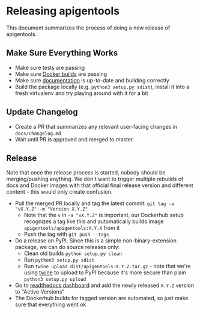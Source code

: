 # Releasing apigentools

This document summarizes the process of doing a new release of apigentools.

## Make Sure Everything Works

* Make sure tests are passing
* Make sure [Docker builds](https://hub.docker.com/r/apigentools/apigentools/builds) are passing
* Make sure [documentation](https://apigentools.readthedocs.io/en/latest/) is up-to-date and building correctly
* Build the package locally (e.g. `python3 setup.py sdist`), install it into a fresh virtualenv and try playing around with it for a bit

## Update Changelog

* Create a PR that summarizes any relevant user-facing changes in `docs/changelog.md`
* Wait until PR is approved and merged to master.

## Release

Note that once the release process is started, nobody should be merging/pushing anything. We don't want to trigger multiple rebuilds of docs and Docker images with that official final release version and different content - this would only create confusion.

* Pull the merged PR locally and tag the latest commit: `git tag -a "vX.Y.Z" -m "Version X.Y.Z"`
  * Note that the `v` in `-a "vX.Y.Z"` is important, our Dockerhub setup recognizes a tag like this and automatically builds image `apigentools/apigentools:X.Y.X` from it
  * Push the tag with `git push --tags`
* Do a release on PyPI. Since this is a simple non-binary-extension package, we can do source releases only:
  * Clean old builds `python setup.py clean`
  * Run `python3 setup.py sdist`
  * Run `twine upload dist/apigentools-X.Y.Z.tar.gz` - note that we're using [twine](https://github.com/pypa/twine/) to upload to PyPI because it's more secure than plain `python3 setup.py upload`
* Go to [readthedocs dashboard](https://readthedocs.org/projects/apigentools/versions/) and add the newly released `X.Y.Z` version to "Active Versions"
* The Dockerhub builds for tagged version are automated, so just make sure that everything went ok
